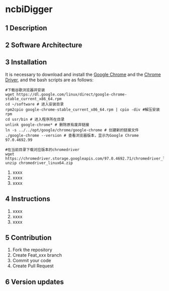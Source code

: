 # ncbiDigger 

## 1 Description


## 2 Software Architecture


## 3 Installation

It is necessary to download and install the [Google Chrome](https://dl.google.com/linux/direct/google-chrome-stable_current_x86_64.rpm) and the [Chrome Driver](https://chromedriver.chromium.org/downloads), and the bash scripts are as follows:
```
#下载谷歌浏览器并安装
wget https://dl.google.com/linux/direct/google-chrome-stable_current_x86_64.rpm
cd ~/software # 进入安装目录
rpm2cpio google-chrome-stable_current_x86_64.rpm | cpio -div #解压安装rpm
cd usr/bin # 进入程序所在目录
unlink google-chrome* # 删除原有废弃链接
ln -s ../../opt/google/chrome/google-chrome # 创建新的链接文件
./google-chrome --version # 查看浏览器版本，显示为Google Chrome 97.0.4692.99

#在当前目录下载对应版本的chromedriver
wget https://chromedriver.storage.googleapis.com/97.0.4692.71/chromedriver_linux64.zip
unzip chromedriver_linux64.zip
```

1.  xxxx
2.  xxxx
3.  xxxx


## 4 Instructions

1.  xxxx
2.  xxxx
3.  xxxx


## 5 Contribution

1.  Fork the repository
2.  Create Feat_xxx branch
3.  Commit your code
4.  Create Pull Request

## 6 Version updates

